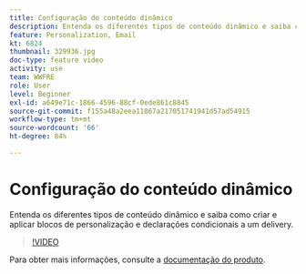 ```yaml
---
title: Configuração do conteúdo dinâmico
description: Entenda os diferentes tipos de conteúdo dinâmico e saiba como criar e aplicar blocos de personalização e declarações condicionais a um delivery.
feature: Personalization, Email
kt: 6824
thumbnail: 329936.jpg
doc-type: feature video
activity: use
team: WWFRE
role: User
level: Beginner
exl-id: a649e71c-1866-4596-88cf-0ede861c8845
source-git-commit: f155a48a2eea11867a217051741941d57ad54915
workflow-type: tm+mt
source-wordcount: '66'
ht-degree: 84%

---
```


# Configuração do conteúdo dinâmico

Entenda os diferentes tipos de conteúdo dinâmico e saiba como criar e aplicar blocos de personalização e declarações condicionais a um delivery.

>[!VIDEO](https://video.tv.adobe.com/v/329936?quality=12&learn=on)

Para obter mais informações, consulte a [documentação do produto](https://experienceleague.adobe.com/docs/campaign-classic/using/sending-messages/personalizing-deliveries/conditional-content.html?lang=en).
